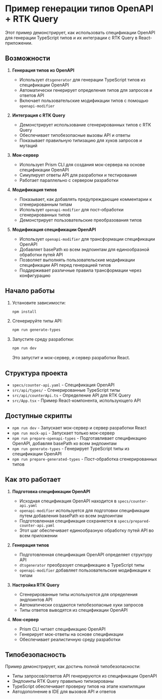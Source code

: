 # Пример генерации типов OpenAPI + RTK Query

Этот пример демонстрирует, как использовать спецификации OpenAPI для генерации TypeScript типов и их интеграции с RTK Query в React-приложении.

## Возможности

1. **Генерация типов из OpenAPI**
   - Использует `dtsgenerator` для генерации TypeScript типов из спецификации OpenAPI
   - Автоматически генерирует определения типов для запросов и ответов API
   - Включает пользовательские модификации типов с помощью `openapi-modifier`

2. **Интеграция с RTK Query**
   - Демонстрирует использование сгенерированных типов с RTK Query
   - Обеспечивает типобезопасные вызовы API и ответы
   - Показывает правильную типизацию для хуков запросов и мутаций

3. **Мок-сервер**
   - Использует Prism CLI для создания мок-сервера на основе спецификации OpenAPI
   - Симулирует ответы API для разработки и тестирования
   - Работает параллельно с сервером разработки

4. **Модификация типов**
   - Показывает, как добавлять предупреждающие комментарии к сгенерированным типам
   - Использует `openapi-modifier` для пост-обработки сгенерированных типов
   - Демонстрирует пользовательские преобразования типов

5. **Модификация спецификации OpenAPI**
   - Использует `openapi-modifier` для трансформации спецификации OpenAPI
   - Добавляет basePath ко всем эндпоинтам для единообразной обработки путей API
   - Позволяет выполнять пользовательские модификации спецификации API перед генерацией типов
   - Поддерживает различные правила трансформации через конфигурацию

## Начало работы

1. Установите зависимости:
   ```bash
   npm install
   ```

2. Сгенерируйте типы API:
   ```bash
   npm run generate-types
   ```

3. Запустите среду разработки:
   ```bash
   npm run dev
   ```
   Это запустит и мок-сервер, и сервер разработки React.

## Структура проекта

- `specs/counter-api.yaml` - Спецификация OpenAPI
- `src/api/types/` - Сгенерированные TypeScript типы
- `src/api/counterApi.ts` - Определение API для RTK Query
- `src/App.tsx` - Пример React-компонента, использующего API

## Доступные скрипты

- `npm run dev` - Запускает мок-сервер и сервер разработки React
- `npm run mock-api` - Запускает только мок-сервер
- `npm run prepare-openapi-types` - Подготавливает спецификацию OpenAPI, добавляя basePath ко всем эндпоинтам
- `npm run generate-types` - Генерирует TypeScript типы из спецификации OpenAPI
- `npm run prepare-generated-types` - Пост-обработка сгенерированных типов

## Как это работает

1. **Подготовка спецификации OpenAPI**
   - Исходная спецификация OpenAPI находится в `specs/counter-api.yaml`
   - `openapi-modifier` используется для подготовки спецификации путем добавления basePath ко всем эндпоинтам
   - Подготовленная спецификация сохраняется в `specs/prepared-counter-api.yaml`
   - Этот шаг обеспечивает единообразную обработку путей API во всем приложении

2. **Генерация типов**
   - Подготовленная спецификация OpenAPI определяет структуру API
   - `dtsgenerator` преобразует спецификацию в TypeScript типы
   - `openapi-modifier` добавляет пользовательские модификации к типам

3. **Настройка RTK Query**
   - Сгенерированные типы используются для определения эндпоинтов API
   - Автоматически создаются типобезопасные хуки запросов
   - Типы ответов выводятся из спецификации OpenAPI

4. **Мок-сервер**
   - Prism CLI читает спецификацию OpenAPI
   - Генерирует мок-ответы на основе спецификации
   - Обеспечивает реалистичную среду разработки

## Типобезопасность

Пример демонстрирует, как достичь полной типобезопасности:
- Типы запросов/ответов API генерируются из спецификации OpenAPI
- Эндпоинты RTK Query правильно типизированы
- TypeScript обеспечивает проверку типов на этапе компиляции
- Автодополнение в IDE для вызовов API и ответов
